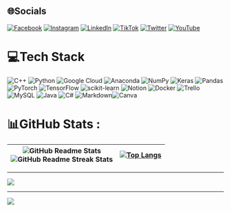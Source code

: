 
## 🌐Socials
[![Facebook](https://img.shields.io/badge/Facebook-%231877F2.svg?logo=Facebook&logoColor=white)](https://facebook.com/https://www.facebook.com/profile.php?id=100027709478826) [![Instagram](https://img.shields.io/badge/Instagram-%23E4405F.svg?logo=Instagram&logoColor=white)](https://instagram.com/https://www.instagram.com/dongphamdang/) [![LinkedIn](https://img.shields.io/badge/LinkedIn-%230077B5.svg?logo=linkedin&logoColor=white)](https://linkedin.com/in/https://www.linkedin.com/in/%C4%91%C3%B4ng-ph%E1%BA%A1m-%C4%91%C4%83ng-781921251/) [![TikTok](https://img.shields.io/badge/TikTok-%23000000.svg?logo=TikTok&logoColor=white)](https://tiktok.com/@https://www.tiktok.com/@dong1082003) [![Twitter](https://img.shields.io/badge/Twitter-%231DA1F2.svg?logo=Twitter&logoColor=white)](https://twitter.com/https://twitter.com/Anodis108) [![YouTube](https://img.shields.io/badge/YouTube-%23FF0000.svg?logo=YouTube&logoColor=white)](https://youtube.com/c/https://www.youtube.com/channel/UCGEiYbrxA8lALeBMlVSa5iQ) 

# 💻Tech Stack
![C++](https://img.shields.io/badge/c++-%2300599C.svg?style=plastic&logo=c%2B%2B&logoColor=white) ![Python](https://img.shields.io/badge/python-3670A0?style=plastic&logo=python&logoColor=ffdd54) ![Google Cloud](https://img.shields.io/badge/Google%20Cloud-%234285F4.svg?style=plastic&logo=google-cloud&logoColor=white) ![Anaconda](https://img.shields.io/badge/Anaconda-%2344A833.svg?style=plastic&logo=anaconda&logoColor=white) ![NumPy](https://img.shields.io/badge/numpy-%23013243.svg?style=plastic&logo=numpy&logoColor=white) ![Keras](https://img.shields.io/badge/Keras-%23D00000.svg?style=plastic&logo=Keras&logoColor=white) ![Pandas](https://img.shields.io/badge/pandas-%23150458.svg?style=plastic&logo=pandas&logoColor=white) ![PyTorch](https://img.shields.io/badge/PyTorch-%23EE4C2C.svg?style=plastic&logo=PyTorch&logoColor=white) ![TensorFlow](https://img.shields.io/badge/TensorFlow-%23FF6F00.svg?style=plastic&logo=TensorFlow&logoColor=white) ![scikit-learn](https://img.shields.io/badge/scikit--learn-%23F7931E.svg?style=plastic&logo=scikit-learn&logoColor=white) ![Notion](https://img.shields.io/badge/Notion-%23000000.svg?style=plastic&logo=notion&logoColor=white) ![Docker](https://img.shields.io/badge/docker-%230db7ed.svg?style=plastic&logo=docker&logoColor=white) ![Trello](https://img.shields.io/badge/Trello-%23026AA7.svg?style=plastic&logo=Trello&logoColor=white) ![MySQL](https://img.shields.io/badge/mysql-%2300f.svg?style=plastic&logo=mysql&logoColor=white) ![Java](https://img.shields.io/badge/java-%23ED8B00.svg?style=plastic&logo=java&logoColor=white) ![C#](https://img.shields.io/badge/c%23-%23239120.svg?style=plastic&logo=c-sharp&logoColor=white) ![Markdown](https://img.shields.io/badge/markdown-%23000000.svg?style=plastic&logo=markdown&logoColor=white)![Canva](https://img.shields.io/badge/Canva-%2300C4CC.svg?style=plastic&logo=Canva&logoColor=white)
# 📊GitHub Stats :

| ![GitHub Readme Stats](https://github-readme-stats.vercel.app/api?username=Anodis108&theme=tokyonight&hide_border=false&include_all_commits=false&count_private=false&show_icons=true&locale=en) <br/> ![GitHub Readme Streak Stats](https://github-readme-streak-stats.herokuapp.com/?user=Anodis108&theme=onedark&hide_border=false) | [![Top Langs](https://github-readme-stats.vercel.app/api/top-langs/?username=Anodis108&layout=donut-vertical&theme=cobalt)](https://github.com/anuraghazra/github-readme-stats) |
|---|---|

---
[![](https://visitcount.itsvg.in/api?id=Anodis108&icon=0&color=0)](https://visitcount.itsvg.in)

---
<a href="https://github.com/uvipen/QuickDraw/">
  <!-- Change the `github-readme-stats.anuraghazra1.vercel.app` to `github-readme-stats.vercel.app`  -->
  <img align="center" src="https://github-readme-stats.anuraghazra1.vercel.app/api/pin/?username=uvipen&repo=QuickDraw&theme=radical" />
</a>
